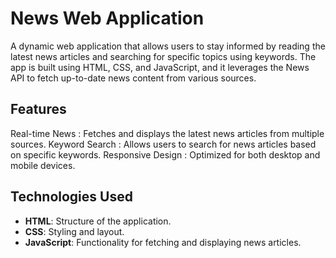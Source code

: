 # News Web Application

A dynamic web application that allows users to stay informed by reading the latest news articles and searching for specific topics using keywords. The app is built using HTML, CSS, and JavaScript, and it leverages the News API to fetch up-to-date news content from various sources.

## Features

Real-time News : Fetches and displays the latest news articles from multiple sources.
 Keyword Search : Allows users to search for news articles based on specific keywords.
 Responsive Design : Optimized for both desktop and mobile devices.

## Technologies Used

- **HTML**: Structure of the application.
- **CSS**: Styling and layout.
- **JavaScript**: Functionality for fetching and displaying news articles.

